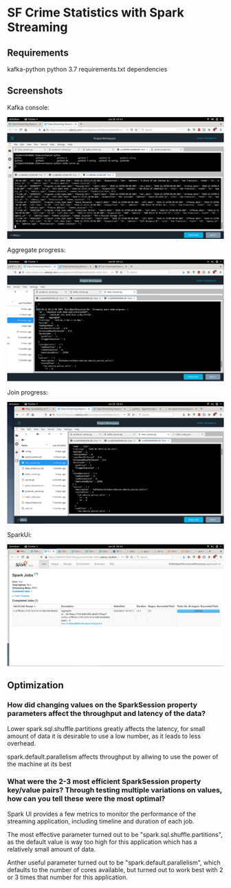 # SF Crime Statistics with Spark Streaming
## Requirements

kafka-python
python 3.7
requirements.txt dependencies


## Screenshots

Kafka console:

![kafka console](https://github.com/gaber-/SF-Crime-Statistics-with-Spark-Streaming/blob/master/kafka_console.png)

Aggregate progress:

![aggregate](https://github.com/gaber-/SF-Crime-Statistics-with-Spark-Streaming/blob/master/aggregate.png)

Join progress:

![join](https://github.com/gaber-/SF-Crime-Statistics-with-Spark-Streaming/blob/master/join.png)

SparkUi:

![spark ui](https://github.com/gaber-/SF-Crime-Statistics-with-Spark-Streaming/blob/master/sparkUi.png)


## Optimization

### How did changing values on the SparkSession property parameters affect the throughput and latency of the data?

Lower spark.sql.shuffle.partitions greatly affects the latency, for small amount of data it is desirable to use a low number, as it leads to less overhead.

spark.default.parallelism affects throughput by allwing to use the power of the machine at its best  

### What were the 2-3 most efficient SparkSession property key/value pairs? Through testing multiple variations on values, how can you tell these were the most optimal?


Spark UI provides a few metrics to monitor the performance of the streaming application, including timeline and duration of each job. 

The most effective parameter turned out to be "spark.sql.shuffle.partitions", as the default value is way too high for this application which has a relatively small amount of data.

Anther useful parameter turned out to be "spark.default.parallelism", which defaults to the number of cores available, but turned out to work best with 2 or 3 times that number for this application.
